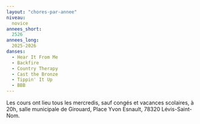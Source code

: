 ```yaml
---
layout: "chores-par-annee"
niveau:
  novice
annees_short:
  2526
annees_long:
  2025-2026
danses:
  - Hear It From Me
  - Backfire
  - Country Therapy
  - Cast the Bronze
  - Tippin' It Up
  - BBB
---
```


Les cours ont lieu tous les mercredis, sauf congés et vacances scolaires, à 20h, salle
municipale de Girouard, Place Yvon Esnault, 78320 Lévis-Saint-Nom.
